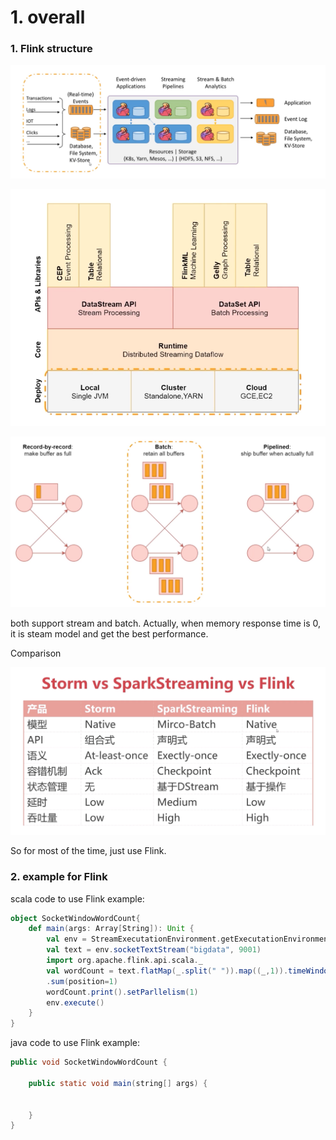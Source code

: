 # 1. overall

### 1. Flink structure

![](<../.gitbook/assets/image (9).png>)





![](<../.gitbook/assets/image (6).png>)



![](<../.gitbook/assets/image (8).png>)

both support stream and batch. Actually, when memory response time is 0, it is steam model and get the best performance.

&#x20;

Comparison



![](<../.gitbook/assets/image (7).png>)

So  for most of the time, just use Flink.



### 2. example for Flink

scala code to use Flink example:

```scala
object SocketWindowWordCount{
    def main(args: Array[String]): Unit {
        val env = StreamExecutationEnvironment.getExecutationEnvironment
        val text = env.socketTextStream("bigdata", 9001)
        import org.apache.flink.api.scala._
        val wordCount = text.flatMap(_.split(" ")).map((_,1)).timeWindow(Time.second(2))
        .sum(position=1)
        wordCount.print().setParllelism(1)
        env.execute()
    }
}
```

java code to use Flink example:

```java
public void SocketWindowWordCount {

    public static void main(string[] args) {
        
        
    }
}
```




